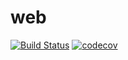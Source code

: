 # web
[![Build Status](https://travis-ci.org/MAKENTNU/web.svg?branch=master)](https://travis-ci.org/MAKENTNU/web)
[![codecov](https://codecov.io/gh/MAKENTNU/web/branch/master/graph/badge.svg)](https://codecov.io/gh/MAKENTNU/web)
